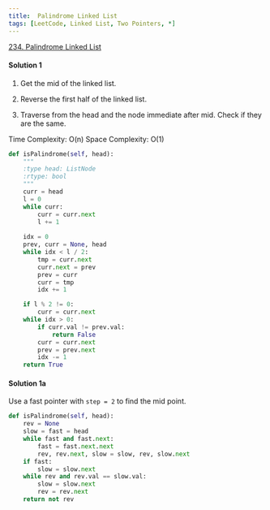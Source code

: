 ```yaml
---
title:  Palindrome Linked List
tags: [LeetCode, Linked List, Two Pointers, *]
---
```


[234. Palindrome Linked List](https://leetcode.com/problems/palindrome-linked-list/)
#### Solution 1
1. Get the mid of the linked list.

1. Reverse the first half of the linked list.

1. Traverse from the head and the node immediate after mid. Check if they are the same.

Time Complexity: O(n)
Space Complexity: O(1)

```python
def isPalindrome(self, head):
    """
    :type head: ListNode
    :rtype: bool
    """
    curr = head
    l = 0
    while curr:
        curr = curr.next
        l += 1
    
    idx = 0
    prev, curr = None, head
    while idx < l / 2:
        tmp = curr.next
        curr.next = prev
        prev = curr
        curr = tmp
        idx += 1

    if l % 2 != 0:
        curr = curr.next
    while idx > 0:
        if curr.val != prev.val:
            return False
        curr = curr.next
        prev = prev.next
        idx -= 1
    return True
```

#### Solution 1a
Use a fast pointer with `step = 2` to find the mid point.
```python
def isPalindrome(self, head):
    rev = None
    slow = fast = head
    while fast and fast.next:
        fast = fast.next.next
        rev, rev.next, slow = slow, rev, slow.next
    if fast:
        slow = slow.next
    while rev and rev.val == slow.val:
        slow = slow.next
        rev = rev.next
    return not rev
```
